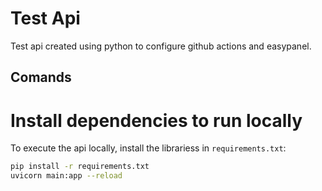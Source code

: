 # Test Api

Test api created using python to configure github actions and easypanel.

## Comands

# Install dependencies to run locally

To execute the api locally, install the librariess in `requirements.txt`:

```bash
pip install -r requirements.txt
uvicorn main:app --reload

```
